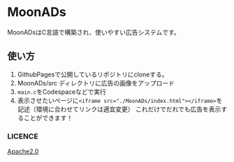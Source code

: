 # MoonADs
MoonADsはC言語で構築され、使いやすい広告システムです。

## 使い方
1. GithubPagesで公開しているリポジトリにcloneする。
2. MoonADs/src ディレクトリに広告の画像をアップロード
3. `main.c`をCodespaceなどで実行
4. 表示させたいページに`<iframe src="./MoonADs/index.html"></iframe>`を記述（環境に合わせてリンクは適宜変更）
これだけでだれでも広告を表示することができます！

### LICENCE
[Apache2.0](https://www.apache.org/licenses/LICENSE-2.0.txt)
